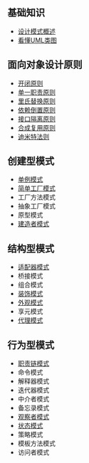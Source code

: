 ## 基础知识

- [设计模式概述](./设计模式概述.md)
- [看懂UML类图](./看懂UML类图.md)



## 面向对象设计原则

- [开闭原则](./开闭原则.md)
- [单一职责原则](./单一职责原则.md)
- [里氏替换原则](./里氏替换原则.md)
- [依赖倒置原则](./依赖倒置原则.md)
- [接口隔离原则](./接口隔离原则.md)
- [合成复用原则](./合成复用原则.md)
- [迪米特法则](./迪米特法则.md)



## 创建型模式

- [单例模式](./单例模式.md)
- [简单工厂模式](./简单工厂模式.md)
- 工厂方法模式
- 抽象工厂模式
- 原型模式
- [建造者模式](./建造者模式.md)



## 结构型模式

- [适配器模式](./适配器模式.md)
- 桥接模式
- 组合模式
- [装饰模式](./装饰模式.md)
- [外观模式](./外观模式.md)
- 享元模式
- [代理模式](./代理模式.md)



## 行为型模式

- [职责链模式](./职责链模式.md)
- 命令模式
- 解释器模式
- 迭代器模式
- 中介者模式
- 备忘录模式
- [观察者模式](./观察者模式.md)
- [状态模式](./状态模式.md)
- 策略模式
- 模板方法模式
- 访问者模式













